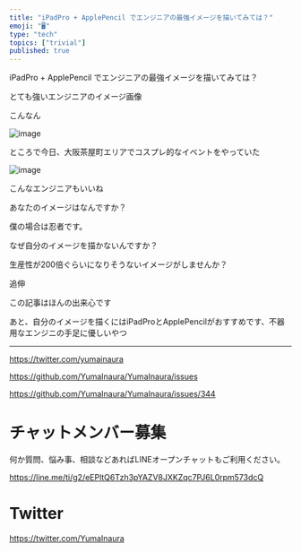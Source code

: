 ```yaml
---
title: "iPadPro + ApplePencil でエンジニアの最強イメージを描いてみては？"
emoji: "🖥"
type: "tech"
topics: ["trivial"]
published: true
---
```


iPadPro + ApplePencil でエンジニアの最強イメージを描いてみては？


とても強いエンジニアのイメージ画像 

こんなん


![image](https://user-images.githubusercontent.com/13635059/51071679-50537e80-1698-11e9-846a-4f1689de6423.png)

ところで今日、大阪茶屋町エリアでコスプレ的なイベントをやっていた

![image](https://user-images.githubusercontent.com/13635059/51071657-0f5b6a00-1698-11e9-83b9-43b00df0be08.png)

こんなエンジニアもいいね

あなたのイメージはなんですか？

僕の場合は忍者です。


なぜ自分のイメージを描かないんですか？

生産性が200倍ぐらいになりそうないイメージがしませんか？


追伸

この記事はほんの出来心です

あと、自分のイメージを描くにはiPadProとApplePencilがおすすめです、不器用なエンジニの手足に優しいやつ

---

https://twitter.com/yumainaura

https://github.com/YumaInaura/YumaInaura/issues


https://github.com/YumaInaura/YumaInaura/issues/344








<!-- Update From Qiita API -->

# チャットメンバー募集


何か質問、悩み事、相談などあればLINEオープンチャットもご利用ください。

https://line.me/ti/g2/eEPltQ6Tzh3pYAZV8JXKZqc7PJ6L0rpm573dcQ





# Twitter


https://twitter.com/YumaInaura


<!-- Update From Qiita API -->


